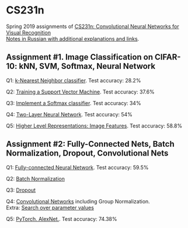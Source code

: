 # CS231n

Spring 2019 assignments of [CS231n: Convolutional Neural Networks for Visual Recognition](http://cs231n.github.io/)<br>
[Notes in Russian with additional explanations and links](https://timofey.pro/AI_ML_books#CS231n_Spring_2019). 

## Assignment #1. Image Classification on CIFAR-10: kNN, SVM, Softmax, Neural Network
Q1: [k-Nearest Neighbor classifier](knn.ipynb). Test accuracy: 28.2%

Q2: [Training a Support Vector Machine](svm.ipynb). Test accuracy: 37.6%

Q3: [Implement a Softmax classifier](softmax.ipynb). Test accuracy: 34%

Q4: [Two-Layer Neural Network](two_layer_net.ipynb). Test accuracy: 54%

Q5: [Higher Level Representations: Image Features](features.ipynb). Test accuracy: 58.8%

## Assignment #2: Fully-Connected Nets, Batch Normalization, Dropout, Convolutional Nets
Q1: [Fully-connected Neural Network](A2_FC_Net/FullyConnectedNets.ipynb). Test accuracy: 59.5%

Q2: [Batch Normalization](A2_FC_Net/BatchNormalization.ipynb)

Q3: [Dropout](A2_FC_Net/Dropout.ipynb)

Q4: [Convolutional Networks](A2_CNN/ConvolutionalNetworks.ipynb) including Group Normalization.
<br>Extra: [Search over parameter values](A2_FC_Net/FullyConnectedNets_Best.ipynb)

Q5: [PyTorch. AlexNet.](A2_PyTorch/PyTorch.ipynb). Test accuracy: 74.38%
